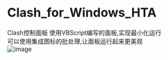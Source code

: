# Clash_for_Windows_HTA
Clash控制面板
使用VBScript编写的面板,实现最小化运行<br>
可以使用集成图标的批处理,让面板运行起来更美观<br>
![image](https://github.com/Amaury-GitHub/Clash_for_Windows_HTA/blob/main/README_IMG/IMG1.png?raw=true)<br>

